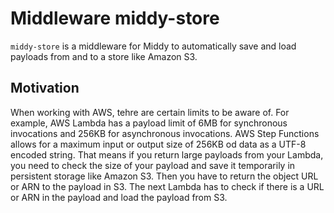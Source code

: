 # Middleware middy-store

`middy-store` is a middleware for Middy to automatically save and load payloads from and to a store like Amazon S3.

## Motivation

When working with AWS, tehre are certain limits to be aware of. For example, AWS Lambda has a payload limit of 6MB for synchronous invocations and 256KB for asynchronous invocations. AWS Step Functions allows for a maximum input or output size of 256KB od data as a UTF-8 encoded string. That means if you return large payloads from your Lambda, you need to check the size of your payload and save it temporarily in persistent storage like Amazon S3. Then you have to return the object URL or ARN to the payload in S3. The next Lambda has to check if there is a URL or ARN in the payload and load the payload from S3.